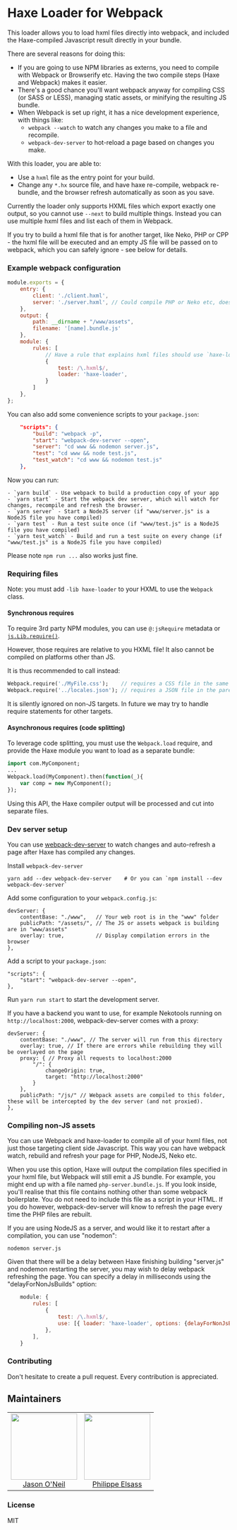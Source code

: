 # Haxe Loader for Webpack

This loader allows you to load hxml files directly into webpack, and included the Haxe-compiled Javascript result directly in your bundle.

There are several reasons for doing this:

- If you are going to use NPM libraries as externs, you need to compile with Webpack or Browserify etc. Having the two compile steps (Haxe and Webpack) makes it easier.
- There's a good chance you'll want webpack anyway for compiling CSS (or SASS or LESS), managing static assets, or minifying the resulting JS bundle.
- When Webpack is set up right, it has a nice development experience, with things like:
    - `webpack --watch` to watch any changes you make to a file and recompile.
    - `webpack-dev-server` to hot-reload a page based on changes you make.

With this loader, you are able to:

- Use a `hxml` file as the entry point for your build.
- Change any `*.hx` source file, and have haxe re-compile, webpack re-bundle, and the browser refresh automatically as soon as you save.

Currently the loader only supports HXML files which export exactly one output, so you cannot use `--next` to build multiple things.  Instead you can use multiple hxml files and list each of them in Webpack.

If you try to build a hxml file that is for another target, like Neko, PHP or CPP - the hxml file will be executed and an empty JS file will be passed on to webpack, which you can safely ignore - see below for details.

### Example webpack configuration

```js
module.exports = {
    entry: {
        client: './client.hxml',
        server: './server.hxml', // Could compile PHP or Neko etc, does not have to be JS.
    },
    output: {
        path: __dirname + "/www/assets",
        filename: '[name].bundle.js'
    },
    module: {
        rules: [
            // Have a rule that explains hxml files should use `haxe-loader`.
            {
                test: /\.hxml$/,
                loader: 'haxe-loader',
            }
        ]
    },
};
```

You can also add some convenience scripts to your `package.json`:

```json
    "scripts": {
        "build": "webpack -p",
        "start": "webpack-dev-server --open",
        "server": "cd www && nodemon server.js",
        "test": "cd www && node test.js",
        "test_watch": "cd www && nodemon test.js"
    },
```

Now you can run:

    - `yarn build` - Use webpack to build a production copy of your app
    - `yarn start` - Start the webpack dev server, which will watch for changes, recompile and refresh the browser.
    - `yarn server` - Start a NodeJS server (if "www/server.js" is a NodeJS file you have compiled)
    - `yarn test` - Run a test suite once (if "www/test.js" is a NodeJS file you have compiled)
    - `yarn test_watch` - Build and run a test suite on every change (if "www/test.js" is a NodeJS file you have compiled)

Please note `npm run ...` also works just fine.

### Requiring files

Note: you must add `-lib haxe-loader` to your HXML to use the `Webpack` class.

#### Synchronous requires

To require 3rd party NPM modules, you can use `@:jsRequire` metadata or
[`js.Lib.require()`](http://api.haxe.org/js/Lib.html#require).

However, those requires are relative to you HXML file!
It also cannot be compiled on platforms other than JS.

It is thus recommended to call instead:

```haxe
Webpack.require('./MyFile.css');    // requires a CSS file in the same directory as the current ".hx" file
Webpack.require('../locales.json'); // requires a JSON file in the parent directory of the current ".hx" file
```

It is silently ignored on non-JS targets.
In future we may try to handle require statements for other targets.

#### Asynchronous requires (code splitting)

To leverage code splitting, you must use the `Webpack.load` require,
and provide the Haxe module you want to load as a separate bundle:

```haxe
import com.MyComponent;
...
Webpack.load(MyComponent).then(function(_){
    var comp = new MyComponent();
});
```

Using this API, the Haxe compiler output will be processed and cut into separate files.

### Dev server setup

You can use [webpack-dev-server](https://webpack.js.org/configuration/dev-server/) to watch changes and auto-refresh a page after Haxe has compiled any changes.

Install `webpack-dev-server`

    yarn add --dev webpack-dev-server    # Or you can `npm install --dev webpack-dev-server`

Add some configuration to your `webpack.config.js`:

    devServer: {
        contentBase: "./www",   // Your web root is in the "www" folder
        publicPath: "/assets/", // The JS or assets webpack is building are in "www/assets"
        overlay: true,          // Display compilation errors in the browser
    },

Add a script to your `package.json`:

    "scripts": {
        "start": "webpack-dev-server --open",
    },

Run `yarn run start` to start the development server.

If you have a backend you want to use, for example Nekotools running on `http://localhost:2000`, webpack-dev-server comes with a proxy:

    devServer: {
        contentBase: "./www", // The server will run from this directory
        overlay: true, // If there are errors while rebuilding they will be overlayed on the page
        proxy: { // Proxy all requests to localhost:2000
            "/": {
                changeOrigin: true,
                target: "http://localhost:2000"
            }
        },
        publicPath: "/js/" // Webpack assets are compiled to this folder, these will be intercepted by the dev server (and not proxied).
    },

### Compiling non-JS assets

You can use Webpack and haxe-loader to compile all of your hxml files, not just those targeting client side Javascript.
This way you can have webpack watch, rebuild and refresh your page for PHP, NodeJS, Neko etc.

When you use this option, Haxe will output the compilation files specified in your hxml file, but Webpack will still emit a JS bundle.
For example, you might end up with a file named `php-server.bundle.js`.
If you look inside, you'll realise that this file contains nothing other than some webpack boilerplate.
You do not need to include this file as a script in your HTML.
If you do however, webpack-dev-server will know to refresh the page every time the PHP files are rebuilt.

If you are using NodeJS as a server, and would like it to restart after a compilation, you can use "nodemon":

    nodemon server.js

Given that there will be a delay between Haxe finishing building "server.js" and nodemon restarting the server, you may wish to delay webpack refreshing the page.
You can specify a delay in milliseconds using the "delayForNonJsBuilds" option:

```js
    module: {
        rules: [
            {
                test: /\.hxml$/,
                use: [{ loader: 'haxe-loader', options: {delayForNonJsBuilds: 300} }],
            },
        ],
    }
```

### Contributing

Don't hesitate to create a pull request. Every contribution is appreciated.

## Maintainers

<table>
  <tbody>
    <tr>
      <td align="center">
        <a href="https://github.com/jasononeil">
          <img width="150" height="150" src="https://github.com/jasononeil.png?v=3&s=150">
          </br>
          Jason O'Neil
        </a>
      </td>
      <td align="center">
        <a href="https://github.com/elsassph">
          <img width="150" height="150" src="https://github.com/elsassph.png?v=3&s=150">
          </br>
          Philippe Elsass
        </a>
      </td>
    </tr>
  <tbody>
</table>

### License

MIT
